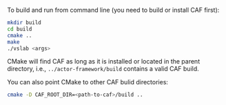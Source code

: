 To build and run from command line (you need to build or install CAF first):

```bash
mkdir build
cd build
cmake ..
make
./vslab <args>
```

CMake will find CAF as long as it is installed or located in the parent
directory, i.e., `../actor-framework/build` contains a valid CAF build.

You can also point CMake to other CAF bulid directories:

```bash
cmake -D CAF_ROOT_DIR=<path-to-caf>/build ..
```
